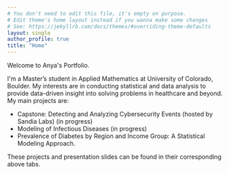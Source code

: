 ```yaml
---
# You don't need to edit this file, it's empty on purpose.
# Edit theme's home layout instead if you wanna make some changes
# See: https://jekyllrb.com/docs/themes/#overriding-theme-defaults
layout: single
author_profile: true
title: "Home"
---
```


Welcome to Anya's Portfolio.

I'm a Master’s student in Applied Mathematics at University of Colorado, Boulder. My interests are in conducting statistical and data analysis to provide data-driven insight into solving problems in healthcare and beyond. My main projects are:
- Capstone: Detecting and Analyzing Cybersecurity Events (hosted by Sandia Labs) (in progress)
- Modeling of Infectious Diseases (in progress)
- Prevalence of Diabetes by Region and Income Group: A Statistical Modeling Approach.

These projects and presentation slides can be found in their corresponding above tabs. 
